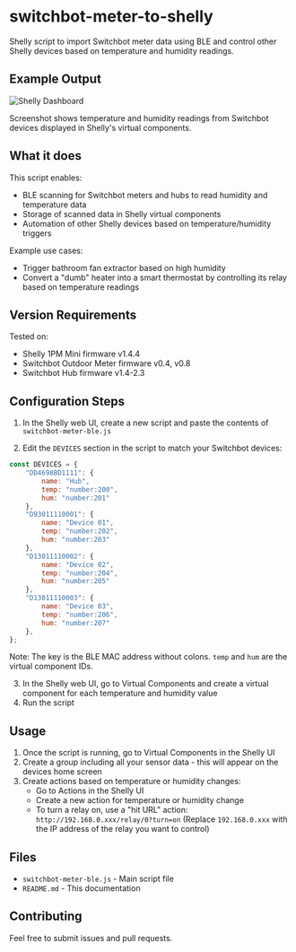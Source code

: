 # switchbot-meter-to-shelly

Shelly script to import Switchbot meter data using BLE and control other Shelly devices based on temperature and humidity readings.

## Example Output

![Shelly Dashboard](screenshot.png)

Screenshot shows temperature and humidity readings from Switchbot devices displayed in Shelly's virtual components.

## What it does

This script enables:
- BLE scanning for Switchbot meters and hubs to read humidity and temperature data
- Storage of scanned data in Shelly virtual components
- Automation of other Shelly devices based on temperature/humidity triggers

Example use cases:
- Trigger bathroom fan extractor based on high humidity
- Convert a "dumb" heater into a smart thermostat by controlling its relay based on temperature readings

## Version Requirements

Tested on:
- Shelly 1PM Mini firmware v1.4.4
- Switchbot Outdoor Meter firmware v0.4, v0.8
- Switchbot Hub firmware v1.4-2.3

## Configuration Steps

1. In the Shelly web UI, create a new script and paste the contents of `switchbot-meter-ble.js`

2. Edit the `DEVICES` section in the script to match your Switchbot devices:

```javascript
const DEVICES = {
    "DD4698BD1111": {
        name: "Hub",
        temp: "number:200",
        hum: "number:201"
    },
    "D93011110001": {
        name: "Device 01",
        temp: "number:202",
        hum: "number:203"
    },
    "D13011110002": {
        name: "Device 02",
        temp: "number:204",
        hum: "number:205"
    },
    "D13011110003": {
        name: "Device 03",
        temp: "number:206",
        hum: "number:207"
    },
};
```

Note: The key is the BLE MAC address without colons. `temp` and `hum` are the virtual component IDs.

3. In the Shelly web UI, go to Virtual Components and create a virtual component for each temperature and humidity value
4. Run the script

## Usage

1. Once the script is running, go to Virtual Components in the Shelly UI
2. Create a group including all your sensor data - this will appear on the devices home screen
3. Create actions based on temperature or humidity changes:
   - Go to Actions in the Shelly UI
   - Create a new action for temperature or humidity change
   - To turn a relay on, use a "hit URL" action: `http://192.168.0.xxx/relay/0?turn=on`
     (Replace `192.168.0.xxx` with the IP address of the relay you want to control)

## Files

- `switchbot-meter-ble.js` - Main script file
- `README.md` - This documentation

## Contributing

Feel free to submit issues and pull requests.
